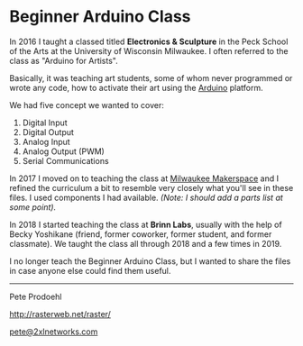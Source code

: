 # Beginner Arduino Class

In 2016 I taught a classed titled **Electronics & Sculpture** in the Peck School of the Arts at the University of Wisconsin Milwaukee. I often referred to the class as "Arduino for Artists".

Basically, it was teaching art students, some of whom never programmed or wrote any code, how to activate their art using the [Arduino](https://arduino.cc/) platform.

We had five concept we wanted to cover:

1. Digital Input
2. Digital Output
3. Analog Input
4. Analog Output (PWM)
5. Serial Communications

In 2017 I moved on to teaching the class at [Milwaukee Makerspace](https://milwaukeemakerspace.org/) and I refined the curriculum a bit to resemble very closely what you'll see in these files. I used components I had available. _(Note: I should add a parts list at some point)._

In 2018 I started teaching the class at **Brinn Labs**, usually with the help of Becky Yoshikane (friend, former coworker, former student, and former classmate). We taught the class all through 2018 and a few times in 2019.

I no longer teach the Beginner Arduino Class, but I wanted to share the files in case anyone else could find them useful.


---

Pete Prodoehl

<http://rasterweb.net/raster/>

<pete@2xlnetworks.com>

